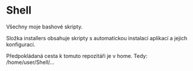 # Shell
Všechny moje bashové skripty.

Složka installers obsahuje skripty s automatickou instalací aplikací a jejich konfigurací.

Předpokládaná cesta k tomuto repozitáři je v home. Tedy: /home/user/Shell/...


